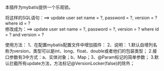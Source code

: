 本插件为mybatis提供一个乐观锁。

将这样的SQL语句：==> update user set name = ?, password = ?, version = ? where id = ?<br />
修改成为：==> update user set name = ?, password = ?, version = ? where id = ? and version = ?

使用方法：
       1、在配置mybatis配置文件中增加插件：
       	<plugin interceptor="com.mook.locker.interceptor.OptimisticLocker">
		       <!-- default is 'version' -->
		       <property name="versionColumn" value="version"/>
		</plugin>
	2、说明：
	       1.默认自增列名称为version，类型可以是int、long、float、double或者他们的包装类型；
	       2.接口参数有3中方式：a、实体对象；b、Map；3、@Param标记的简单参数；
	       3.默认拦截所有update方法，方法标记@VersionLocker(false)的除外；

